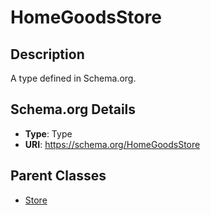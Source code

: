 # HomeGoodsStore

## Description
A type defined in Schema.org.

## Schema.org Details
- **Type**: Type
- **URI**: https://schema.org/HomeGoodsStore

## Parent Classes
- [Store](../Store.md)

